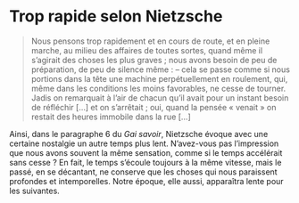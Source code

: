 # Trop rapide selon Nietzsche

> Nous pensons trop rapidement et en cours de route, et en pleine marche, au milieu des affaires de toutes sortes, quand même il s’agirait des choses les plus graves ; nous avons besoin de peu de préparation, de peu de silence même : – cela se passe comme si nous portions dans la tête une machine perpétuellement en roulement, qui, même dans les conditions les moins favorables, ne cesse de tourner. Jadis on remarquait à l’air de chacun qu’il avait pour un instant besoin de réfléchir \[…\] et on s’arrêtait ; oui, quand la pensée « venait » on restait des heures immobile dans la rue \[…\]

Ainsi, dans le paragraphe 6 du *Gai savoir*, Nietzsche évoque avec une certaine nostalgie un autre temps plus lent. N’avez-vous pas l’impression que nous avons souvent la même sensation, comme si le temps accélérait sans cesse ? En fait, le temps s’écoule toujours à la même vitesse, mais le passé, en se décantant, ne conserve que les choses qui nous paraissent profondes et intemporelles. Notre époque, elle aussi, apparaîtra lente pour les suivantes.